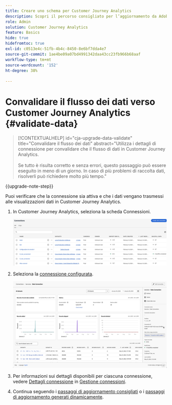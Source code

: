 ```yaml
---
title: Creare uno schema per Customer Journey Analytics
description: Scopri il percorso consigliato per l’aggiornamento da Adobe Analytics a Customer Journey Analytics
role: Admin
solution: Customer Journey Analytics
feature: Basics
hide: true
hidefromtoc: true
exl-id: c0513e4c-51fb-4b4c-8450-8e6bf7dda4e7
source-git-commit: 1ae4be09a07bd4991342daa43cc23fb966b68aaf
workflow-type: tm+mt
source-wordcount: '152'
ht-degree: 38%

---
```


# Convalidare il flusso dei dati verso Customer Journey Analytics {#validate-data}

<!-- markdownlint-disable MD034 -->

>[!CONTEXTUALHELP]
>id="cja-upgrade-data-validate"
>title="Convalidare il flusso dei dati"
>abstract="Utilizza i dettagli di connessione per convalidare che il flusso di dati in Customer Journey Analytics.<br><br>Se tutto è risulta corretto e senza errori, questo passaggio può essere eseguito in meno di un giorno. In caso di più problemi di raccolta dati, risolverli può richiedere molto più tempo."

<!-- markdownlint-enable MD034 -->

{{upgrade-note-step}}

Puoi verificare che la connessione sia attiva e che i dati vengano trasmessi alle visualizzazioni dati in Customer Journey Analytics.

1. In Customer Journey Analytics, seleziona la scheda Connessioni.

   ![visualizzazione elenco](assets/list-view.png)

1. Seleziona la [connessione configurata](/help/getting-started/cja-upgrade/cja-upgrade-connection.md).

   ![Finestra Tutti i set di dati con widget e impostazioni](assets/conn-details.png)

1. Per informazioni sui dettagli disponibili per ciascuna connessione, vedere [Dettagli connessione](/help/connections/manage-connections.md#manage-connections) in [Gestione connessioni](/help/connections/manage-connections.md).

1. Continua seguendo i [passaggi di aggiornamento consigliati](/help/getting-started/cja-upgrade/cja-upgrade-recommendations.md#recommended-upgrade-steps-for-most-organizations) o i [passaggi di aggiornamento generati dinamicamente](https://gigazelle.github.io/cja-ttv/).

<!-- Should we duplicate the content here or single source it with /help/connections/manage-connections.md -->

